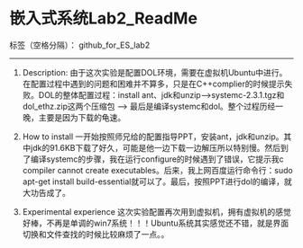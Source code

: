 ﻿# 嵌入式系统Lab2_ReadMe
标签（空格分隔）： github_for_ES_lab2

---

 1. Description:
    由于这次实验是配置DOL环境，需要在虚拟机Ubuntu中进行。在配置过程中遇到的问题和困难并不算多，只是在C++complier的时候提示失败。DOL的整体配置过程：install ant、jdk和unzip—>systemc-2.3.1.tgz和dol_ethz.zip这两个压缩包 —> 最后是编译systemc和dol。整个过程历经一晚，主要是因为下载的龟速。

 2. How to install
    一开始按照师兄给的配置指导PPT，安装ant，jdk和unzip。其中jdk的91.6KB下载了好久，可能是他一边下载一边解压所以特别慢。然后到了编译systemc的步骤，我在运行configure的时候遇到了错误，它提示我c compiler cannot create executables。后来，我上网百度运行命令行：sudo apt-get install build-essential就可以了。最后，按照PPT进行dol的编译，就大功告成了。


 3. Experimental experience
    这次实验配置再次用到虚拟机，拥有虚拟机的感觉好棒，不再是单调的win7系统！！！Ubuntu系统其实感觉还不错，就是界面切换和文件查找的时候比较麻烦了一点。。

